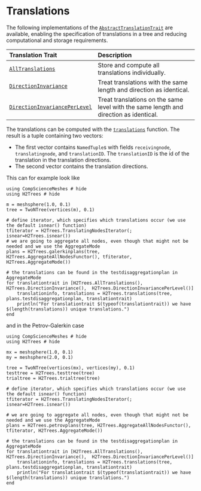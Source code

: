 # Translations

The following implementations of the [`AbstractTranslationTrait`](@ref) are available, enabling the specification of translations in a tree and reducing computational and storage requirements.

| Translation Trait                        | Description                                                                            |
|:-----------------------------------------|:---------------------------------------------------------------------------------------|
| [`AllTranslations`](@ref)                | Store and compute all translations individually.                                       |
| [`DirectionInvariance`](@ref)            | Treat translations with the same length and direction as identical.                    |
| [`DirectionInvariancePerLevel`](@ref)    | Treat translations on the same level with the same length and direction as identical.  |

The translations can be computed with the [`translations`](@ref) function.
The result is a tuple containing two vectors:

- The first vector contains `NamedTuple`s with fields `receivingnode`, `translatingnode`, and `translationID`.
    The `translationID` is the id of the translation in the translation directions.
- The second vector contains the translation directions.

This can for example look like

```@example translations
using CompScienceMeshes # hide
using H2Trees # hide

m = meshsphere(1.0, 0.1)
tree = TwoNTree(vertices(m), 0.1)

# define iterator, which specifies which translations occur (we use the default isnear() function) 
tfiterator = H2Trees.TranslatingNodesIterator(; isnear=H2Trees.isnear())
# we are going to aggregate all nodes, even though that might not be needed and we use the AggregateMode
plans = H2Trees.galerkinplans(tree, H2Trees.AggregateAllNodesFunctor(), tfiterator, H2Trees.AggregateMode())

# the translations can be found in the testdisaggregationplan in AggregateMode
for translationtrait in [H2Trees.AllTranslations(), H2Trees.DirectionInvariance(),  H2Trees.DirectionInvariancePerLevel()]
    translationinfo, translations = H2Trees.translations(tree, plans.testdisaggregationplan, translationtrait)
    println("For translationtrait $(typeof(translationtrait)) we have $(length(translations)) unique translations.")
end
```

and in the Petrov-Galerkin case

```@example translations2
using CompScienceMeshes # hide
using H2Trees # hide

mx = meshsphere(1.0, 0.1)
my = meshsphere(2.0, 0.1)

tree = TwoNTree(vertices(mx), vertices(my), 0.1)
testtree = H2Trees.testtree(tree)
trialtree = H2Trees.trialtree(tree)

# define iterator, which specifies which translations occur (we use the default isnear() function) 
tfiterator = H2Trees.TranslatingNodesIterator(; isnear=H2Trees.isnear())

# we are going to aggregate all nodes, even though that might not be needed and we use the AggregateMode
plans = H2Trees.petrovplans(tree, H2Trees.AggregateAllNodesFunctor(), tfiterator, H2Trees.AggregateMode())

# the translations can be found in the testdisaggregationplan in AggregateMode
for translationtrait in [H2Trees.AllTranslations(), H2Trees.DirectionInvariance(),  H2Trees.DirectionInvariancePerLevel()]
    translationinfo, translations = H2Trees.translations(tree, plans.testdisaggregationplan, translationtrait)
    println("For translationtrait $(typeof(translationtrait)) we have $(length(translations)) unique translations.")
end
```
